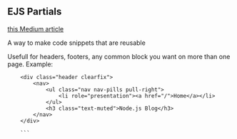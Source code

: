 ## EJS Partials

[this Medium article](https://medium.com/@henslejoseph/ejs-partials-f6f102cb7433)

A way to make code snippets that are reusable

Usefull for headers, footers, any common block you want on more than one page.  Example:
```
    <div class="header clearfix">
        <nav>
            <ul class="nav nav-pills pull-right">
                <li role="presentation"><a href="/">Home</a></li>
            </ul>
            <h3 class="text-muted">Node.js Blog</h3>
        </nav>
    </div>

    ```
